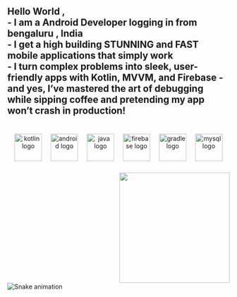 <h2 align="left">Hello World ,<br>- I am a Android Developer logging in from bengaluru , India <br>- I get a high building STUNNING and FAST mobile applications that simply work <br>- I turn complex problems into sleek, user-friendly apps with Kotlin, MVVM, and Firebase - and yes, I’ve mastered the art of debugging while sipping coffee and pretending my app won’t crash in production!</h2>

###

<br clear="both">

<div align="center">
  <img src="https://cdn.jsdelivr.net/gh/devicons/devicon/icons/kotlin/kotlin-original.svg" height="62" alt="kotlin logo"  />
  <img width="12" />
  <img src="https://cdn.jsdelivr.net/gh/devicons/devicon/icons/android/android-original.svg" height="62" alt="android logo"  />
  <img width="12" />
  <img src="https://cdn.jsdelivr.net/gh/devicons/devicon/icons/java/java-original.svg" height="62" alt="java logo"  />
  <img width="12" />
  <img src="https://cdn.jsdelivr.net/gh/devicons/devicon/icons/firebase/firebase-plain.svg" height="62" alt="firebase logo"  />
  <img width="12" />
  <img src="https://cdn.jsdelivr.net/gh/devicons/devicon/icons/gradle/gradle-original.svg" height="62" alt="gradle logo"  />
  <img width="12" />
  <img src="https://cdn.jsdelivr.net/gh/devicons/devicon/icons/mysql/mysql-original.svg" height="62" alt="mysql logo"  />
</div>

###

<div align="center">
<img align="right" height="250" src="https://w.wallhaven.cc/full/rr/wallhaven-rrxmgw.jpg"  />
</div>




###


<br clear="both">

<img src="https://raw.githubusercontent.com/lil3saad/lil3saad/output/snake.svg" alt="Snake animation" />

###
